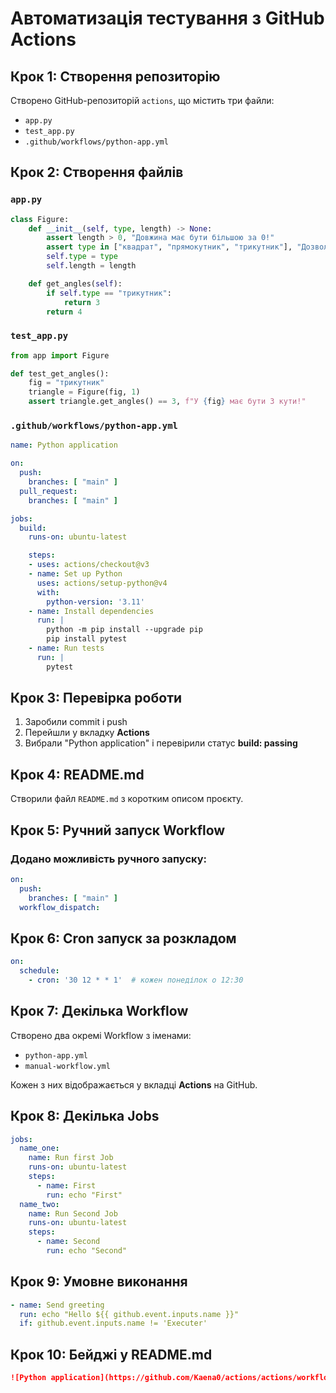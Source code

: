 # Автоматизація тестування з GitHub Actions

## Крок 1: Створення репозиторію

Створено GitHub-репозиторій `actions`, що містить три файли:

- `app.py`
- `test_app.py`
- `.github/workflows/python-app.yml`

## Крок 2: Створення файлів

### `app.py`

```python
class Figure:
    def __init__(self, type, length) -> None:
        assert length > 0, "Довжина має бути більшою за 0!"
        assert type in ["квадрат", "прямокутник", "трикутник"], "Дозволені фігури: квадрат, прямокутник, трикутник"
        self.type = type
        self.length = length

    def get_angles(self):
        if self.type == "трикутник":
            return 3
        return 4
```

### `test_app.py`

```python
from app import Figure

def test_get_angles():
    fig = "трикутник"
    triangle = Figure(fig, 1)
    assert triangle.get_angles() == 3, f"У {fig} має бути 3 кути!"
```

### `.github/workflows/python-app.yml`

```yaml
name: Python application

on:
  push:
    branches: [ "main" ]
  pull_request:
    branches: [ "main" ]

jobs:
  build:
    runs-on: ubuntu-latest

    steps:
    - uses: actions/checkout@v3
    - name: Set up Python
      uses: actions/setup-python@v4
      with:
        python-version: '3.11'
    - name: Install dependencies
      run: |
        python -m pip install --upgrade pip
        pip install pytest
    - name: Run tests
      run: |
        pytest
```

## Крок 3: Перевірка роботи

1. Заробили commit і push
2. Перейшли у вкладку **Actions**
3. Вибрали "Python application" і перевірили статус **build: passing**

## Крок 4: README.md

Створили файл `README.md` з коротким описом проєкту.

## Крок 5: Ручний запуск Workflow

### Додано можливість ручного запуску:

```yaml
on:
  push:
    branches: [ "main" ]
  workflow_dispatch:
```

## Крок 6: Cron запуск за розкладом

```yaml
on:
  schedule:
    - cron: '30 12 * * 1'  # кожен понеділок о 12:30
```

## Крок 7: Декілька Workflow

Створено два окремі Workflow з іменами:

- `python-app.yml`
- `manual-workflow.yml`

Кожен з них відображається у вкладці **Actions** на GitHub.

## Крок 8: Декілька Jobs

```yaml
jobs:
  name_one:
    name: Run first Job
    runs-on: ubuntu-latest
    steps:
      - name: First
        run: echo "First"
  name_two:
    name: Run Second Job
    runs-on: ubuntu-latest
    steps:
      - name: Second
        run: echo "Second"
```

## Крок 9: Умовне виконання

```yaml
- name: Send greeting
  run: echo "Hello ${{ github.event.inputs.name }}"
  if: github.event.inputs.name != 'Executer'
```

## Крок 10: Бейджі у README.md

```md
![Python application](https://github.com/Kaena0/actions/actions/workflows/python-app.yml/badge.svg)
```

##
